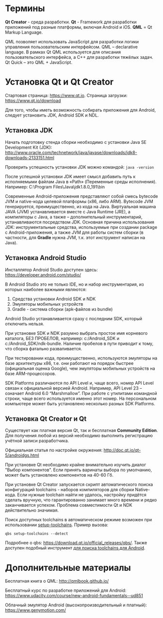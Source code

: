 # Термины

**Qt Creator** - среда разработки. **Qt** - Framework для разработки приложений под разные платформы, включая Android и iOS. **QML** = Qt Markup Language.

QML позволяет использовать JavaScript для разработки логики управления пользовательским интерфейсом. QML – declarative language.
В рамках Qt QML используется для описания пользовательского интерфейса, а C++ для разработки тяжёлых задач. Qt Quick – это QML + JavaScript.

# Установка Qt и Qt Creator

Стартовая страница: https://www.qt.io. Страница загрузки: https://www.qt.io/download

Для того, чтобы иметь возможность собирать приложения для Android, следует установить JDK, Android SDK и NDL.

## Установка JDK

Начать подготовку стенда сборки необходимо с установки Java SE Development Kit (JDK): http://www.oracle.com/technetwork/java/javase/downloads/jdk8-downloads-2133151.html

Проверить успешность установки JDK можно командой: `java -version`

После успешной установки JDK имеет смысл добавить путь к исполняемыми файлам Java в «Path» (Переменные среды исполнения). Например: C:\Program Files\Java\jdk1.8.0_191\bin

Современные Android-приложения представляют собой смесь bytecode JVM и native-кода целевой платформы (x86, либо ARM). Bytecode JVM генерируется, преимущественно, из кода на Java. Виртуальная машина JAVA (JVM) устанавливается вместе c Java Runtime (JRE), а компиляторы с Java, а также – дополнительный инструментарий, устанавливаются посредством JDK.
Основная причина использования JDK: инструментальные средства, используемые при создании package с Android-приложения, а также JVM для работы систем сборки (в частности, для **Gradle** нужна JVM, т.к. этот инструмент написан на Java).

## Установка Android Studio

Инсталлятор Android Studio доступен здесь: https://developer.android.com/studio/

В Android Studio это не только IDE, но и набор инструментария, из которых наиболее важными являются:

1. Средства установки Android SDK и NDK
2. Эмуляторы мобильных устройств
3. Gradle - система сборки (apk-файлов из bundle)

Android Studio устанавливается сразу с последним SDK, который отключить нельзя.

При установке SDK и NDK разумно выбрать простое имя корневого каталога, БЕЗ ПРОБЕЛОВ, например: c:/Android_SDK и c:/Android_SDK/ndk-bundle. Наличие пробелов в пути приводит к тому, что сборка фатально разваливается.

При тестировании кода, преимущественно, используются эмуляторы на базе архитектуры x86, т.е. они работают на порядок быстрее (официальная оценка Google), чем эмуляторы мобильных устройств на базе ARM-процессоров.

SDK Platforms различаются по API Level и, чаще всего, номер API Level связан к официальной версией Android. Например, API Level 23 – означает Android 6.0 “Marshmallow”. При работе с утилитами командной строки, чаще всего используется именно этот номер. На персональном компьютере может быть установлено несколько разных SDK Platforms.

## Установка Qt Creator и Qt

Существует как платная версия Qt, так и бесплатная **Community Edition**. Для получения любой из версий необходимо выполнить регистрацию учётной записи разработчика.

Официальная статья по настройке окружения: http://doc.qt.io/qt-5/androidgs.html

При установке Qt необходимо крайне внимательно изучить диалог "Выбор компонентов". Если принять варинаты выбора по умолчанию, может быть установлено компонентов на 40-60 Гб.

При установке Qt Creator запускается скрипт автоматического поиска конфигураций toolchains - наборов компиляторов для сборки Native-кода. Если нужные toolchain найти не удалось, настройку придётся сделать вручную, что гарантированно занимает много времени и редко заканчивается успехом. Проблема совместимости Qt и NDK действительно значимая.

Поиск доступных toolchains в автоматическом режиме возможен при использовании [setup-toolchains](https://doc.qt.io/qbs/cli-setup-toolchains.html). Пример вызова:

```
qbs setup-toolchains --detect
```

Подробнее о qbs: https://download.qt.io/official_releases/qbs/. Также доступен подобный инструмент [для поиска toolchains для Android](https://doc.qt.io/qbs/cli-setup-android.html).

# Дополнительные материалы

Бесплатная книга о QML: http://qmlbook.github.io/

Бесплатный курс по разработке приложений для Android: https://www.udacity.com/course/new-android-fundamentals--ud851

Облачный эмулятор Android (высокопроизводительный и платный): https://www.genymotion.com/
